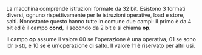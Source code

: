 La macchina comprende istruzioni formate da 32 bit.
Esistono 3 formati diversi, ognuno rispettivamente per le istruzioni operative, load e store, salti.
Nonostante questo hanno tutte in comune due campi: il primo è da 4 bit ed è il campo **cond**, il secondo da 2 bit e si chiama **op**.

Il campo **op** assume il valore $00$ se l'operazione è una operativa, $01$ se sono ldr o str, e $10$ se è un'operazione di salto. Il valore $11$ è riservato per altri usi.

